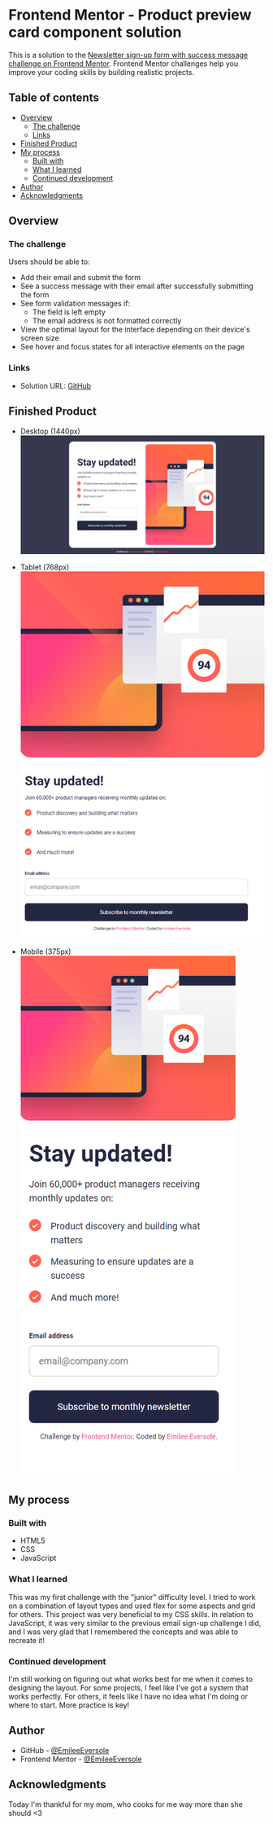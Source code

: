 # Frontend Mentor - Product preview card component solution

This is a solution to the [Newsletter sign-up form with success message challenge on Frontend Mentor](https://www.frontendmentor.io/challenges/newsletter-signup-form-with-success-message-3FC1AZbNrv). Frontend Mentor challenges help you improve your coding skills by building realistic projects. 

## Table of contents

- [Overview](#overview)
  - [The challenge](#the-challenge)
  - [Links](#links)
- [Finished Product](#finished-product)
- [My process](#my-process)
  - [Built with](#built-with)
  - [What I learned](#what-i-learned)
  - [Continued development](#continued-development)
- [Author](#author)
- [Acknowledgments](#acknowledgments)


## Overview

### The challenge

Users should be able to:

- Add their email and submit the form
- See a success message with their email after successfully submitting the form
- See form validation messages if:
  - The field is left empty
  - The email address is not formatted correctly
- View the optimal layout for the interface depending on their device's screen size
- See hover and focus states for all interactive elements on the page

### Links

- Solution URL: [GitHub](https://emileeeversole.github.io/FEM-Newsletter-Sign-Up-with-Success-Page/)

## Finished Product
- Desktop (1440px)
![Desktop (1440px)](screenshots/desktop.png)

- Tablet (768px)
![Tablet (768px)](screenshots/tablet.png)

- Mobile (375px)
![Mobile (375px)](screenshots/mobile.png)

## My process

### Built with

- HTML5
- CSS
- JavaScript

### What I learned

This was my first challenge with the "junior" difficulty level. I tried to work on a combination of layout types and used flex for some aspects and grid for others. This project was very beneficial to my CSS skills. In relation to JavaScript, it was very similar to the previous email sign-up challenge I did, and I was very glad that I remembered the concepts and was able to recreate it! 

### Continued development

I'm still working on figuring out what works best for me when it comes to designing the layout. For some projects, I feel like I've got a system that works perfectly. For others, it feels like I have no idea what I'm doing or where to start. More practice is key! 

## Author

- GitHub - [@EmileeEversole](https://github.com/EmileeEversole)
- Frontend Mentor - [@EmileeEversole](https://www.frontendmentor.io/profile/EmileeEversole)

## Acknowledgments

Today I'm thankful for my mom, who cooks for me way more than she should <3

